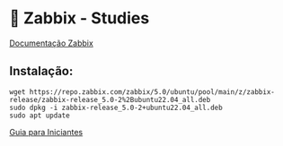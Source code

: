 # 🔴 Zabbix - Studies

[Documentação Zabbix](https://www.zabbix.com/documentation/current/en/manual/introduction)

## Instalação: 
````
wget https://repo.zabbix.com/zabbix/5.0/ubuntu/pool/main/z/zabbix-release/zabbix-release_5.0-2%2Bubuntu22.04_all.deb
sudo dpkg -i zabbix-release_5.0-2+ubuntu22.04_all.deb
sudo apt update
````
[Guia para Iniciantes](https://aleks-aleksandrov.medium.com/beginners-guide-to-zabbix-easy-steps-for-installation-and-configuration-39ed9a81e0c2)

